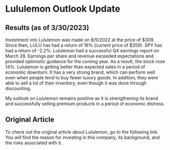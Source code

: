 # Lululemon Outlook Update
## Results (as of 3/30/2023)
Investment into Lululemon was made on 8/5/2022 at the price of $309. Since then, LULU has had a return of 16% (current price of $359). SPY has had a return of -2.2%. Lululemon had a successful Q4 earnings report on March 28. Earnings per share and revenue exceeded expectations and provided optimistic guidance for the coming year. As a result, the stock rose 14%. Lululemon is getting better than expected sales in a period of economic downturn. It has a very strong brand, which can perform well even when people tend to buy fewer luxury goods. In addition, they were able to sell a lot of their inventory, even though it was done through discounting.

My outlook on Lululemon remains positive as it is strengthening its brand and successfully selling premium products in a period of economic distress.

## Original Article
To check out the original article about Lululemon, go to the following link. You will find the reason for investing in this company, its background, and the risks associated with it.
